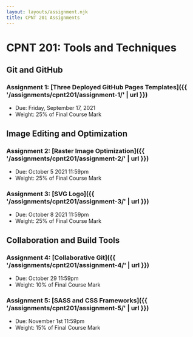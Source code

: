 ```yaml
---
layout: layouts/assignment.njk
title: CPNT 201 Assignments
---
```


# CPNT 201: Tools and Techniques

## Git and GitHub

### Assignment 1: [Three Deployed GitHub Pages Templates]({{ '/assignments/cpnt201/assignment-1/' | url }})

- Due: Friday, September 17, 2021
- Weight: 25% of Final Course Mark

## Image Editing and Optimization

### Assignment 2: [Raster Image Optimization]({{ '/assignments/cpnt201/assignment-2/' | url }})

- Due: October 5 2021 11:59pm
- Weight: 25% of Final Course Mark

### Assignment 3: [SVG Logo]({{ '/assignments/cpnt201/assignment-3/' | url }})

- Due: October 8 2021 11:59pm
- Weight: 25% of Final Course Mark

## Collaboration and Build Tools

### Assignment 4: [Collaborative Git]({{ '/assignments/cpnt201/assignment-4/' | url }})

- Due: October 29 11:59pm
- Weight: 10% of Final Course Mark

### Assignment 5: [SASS and CSS Frameworks]({{ '/assignments/cpnt201/assignment-5/' | url }})

- Due: November 1st 11:59pm
- Weight: 15% of Final Course Mark
